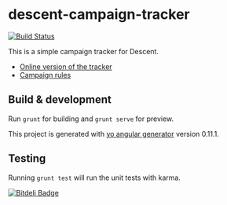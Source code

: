 # descent-campaign-tracker

[![Build Status](https://secure.travis-ci.org/SirRagnar/descentCampaignTrackerApp.png?branch=master)](http://travis-ci.org/SirRagnar/descentCampaignTrackerApp)

This is a simple campaign tracker for Descent.

* [Online version of the tracker](http://sirragnar.github.io/descentCampaignTrackerApp)
* [Campaign rules](https://images-cdn.fantasyflightgames.com/ffg_content/descent/descent-sea-of-blood-rules-web.pdf)

## Build & development

Run `grunt` for building and `grunt serve` for preview.

This project is generated with [yo angular generator](https://github.com/yeoman/generator-angular)
version 0.11.1.

## Testing

Running `grunt test` will run the unit tests with karma.

         


[![Bitdeli Badge](https://d2weczhvl823v0.cloudfront.net/SirRagnar/descentcampaigntrackerapp/trend.png)](https://bitdeli.com/free "Bitdeli Badge")

